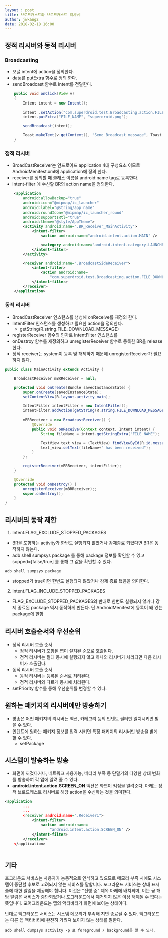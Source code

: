 ```yaml
---
layout : post
title: 브로드캐스트와 브로드캐스트 리시버
author: jwkang2
date: 2018-02-18 16:00
---
```


## 정적 리시버와 동적 리시버
### Broadcasting
- 보낼 intent에 action을 정의한다.
- data를 putExtra 함수로 정의 한다.
- sendBroadcast 함수로 intent를 전달한다.
```java
    public void onClick(View v)
    {
        Intent intent = new Intent();

        intent .setAction("com.superdroid.test.Broadcasting.action.FILE_DOWNLOADED");
        intent.putExtra("FILE_NAME", "superdroid.png");

        sendBroadcast(intent);

        Toast.makeText(v.getContext(), "Send Broadcast message", Toast.LENGTH_SHORT).show();
    }
```
### 정적 리시버
- BroadCastReceiver는 안드로이드 application 4대 구성요소 이므로 AndroidMenifest.xml에 application에 정의 한다.
- receiver를 정의할 때 클래스 이름을 android:name tag로 등록한다.
- intent-filter 에 수신할 BR의 action name을 정의한다.
```xml
    <application
        android:allowBackup="true"
        android:icon="@mipmap/ic_launcher"
        android:label="@string/app_name"
        android:roundIcon="@mipmap/ic_launcher_round"
        android:supportsRtl="true"
        android:theme="@style/AppTheme">
        <activity android:name=".BR_Receiver_MainActivity">
            <intent-filter>
                <action android:name="android.intent.action.MAIN" />

                <category android:name="android.intent.category.LAUNCHER" />
            </intent-filter>
        </activity>

        <receiver android:name=".BroadcastSideReceiver">
            <intent-filter>
                <action android:name=
                    "com.superdroid.test.Broadcasting.action.FILE_DOWNLOADED" />
            </intent-filter>
        </receiver>
    </application>
```
### 동적 리시버
- BroadCastReceiver 인스턴스를 생성해 onReceive를 재정의 한다.
- IntentFilter 인스턴스를 생성하고 필요한 action을 정의한다.
  -  getString(R.string.FILE_DOWNLOAD_MESSAGE)
- registerReceiver 함수의 인자로 IntentFilter 인스턴스를
- onDestroy 함수를 재정의하고 unregisterReceiver 함수로 등록한 BR을 release 한다.
- 정적 receiver는 system이 등록 및 해제하기 때문에 unregisterReceiver가 필요하지 않다.
```java
public class MainActivity extends Activity {

    BroadcastReceiver mBRReceiver = null;

    protected void onCreate(Bundle savedInstanceState) {
        super.onCreate(savedInstanceState);
        setContentView(R.layout.activity_main);

        IntentFilter intentFilter = new IntentFilter();
        intentFilter.addAction(getString(R.string.FILE_DOWNLOAD_MESSAGE));

        mBRReceiver = new BroadcastReceiver() {
            @Override
            public void onReceive(Context context, Intent intent) {
                String fileName = intent.getStringExtra("FILE_NAME");

                TextView text_view = (TextView) findViewById(R.id.message);
                text_view.setText(fileName+" has been received");
            }
        };

        registerReceiver(mBRReceiver, intentFilter);
    }

    @Override
    protected void onDestroy() {
        unregisterReceiver(mBRReceiver);;
        super.onDestroy();
    }
}
```
## 리시버의 동작 제한
1. Intent.FLAG_EXCLUDE_STOPPED_PACKAGES
- BR을 포함하는 activity가 한번도 실행되지 않았거나 강제종료 되었다면 BR은 동작하지 않는다.
- adb shell sumpsys package 를 통해 package 정보를 확인할 수 있고 sopped=[false/true] 를 통해 그 값을 확인할 수 있다.
```
adb shell sumpsys package
```
- stopped가 true이면 한번도 실행되지 않았거나 강제 종료 됐음을 의미한다.
2. Intent.FLAG_INCLUDE_STOPPED_PACKAGES
- FLAG_EXCLUDE_STOPPED_PACKAGES의 반대로 한번도 실행되지 않거나 강제 종료된 package 역시 동작하게 만든다. 단 AndroidMenifest에 등록이 돼 있는 package에 한함

## 리시버 호출순서와 우선순위
- 정적 리시버 호출 순서
  - 정적 리시버가 포함된 앱이 설치된 순으로 호출된다.
  - 정적 리시버는 절대 동시에 실행되지 않고 하나의 리시버가 처리되면 다음 리시버가 호출된다.
- 동적 리시버 호출 순서
  - 동적 리시버는 등록된 순서로 처리된다.
  - 정적 리시버와 다르게 동시에 처리된다.
- setPriority 함수를 통해 우선순위를 변경할 수 있다.

## 원하는 패키지의 리시버에만 방송하기
- 방송은 어떤 패키지의 리시버든 액션, 카테고리 등의 인텐트 필터만 일치시키면 받을 수 있다.
- 인텐트에 원하는 패키지 정보를 입력 시키면  특정 패키지의 리시버만 방송을 받게 할 수 있다.
  - setPackage

## 시스템이 발송하는 방송
- 화면이 꺼졌다거나, 네트워크 사용가능, 베터리 부족 등 단말기의 다양한 상태 변화를  방송하여 각 앱에 알려 줄 수 있다.
- **android.intent.action.SCREEN_ON** 액션은 화면이 켜짐을 알려준다. 아래는 정적 브로드캐스트 리시버로 해당 action을 수신하는 것을 의미한다.
```xml
<application
        ...
        ...
        <receiver android:name=".Receiver1">
            <intent-filter>
                <action android:name=
                    "android.intent.action.SCREEN_ON" />
            </intent-filter>
        </receiver>
    </application>
```
```java

```


## 기타
포그라운드 서비스는 사용자가 능동적으로 인식하고 있으므로 메모리 부족 시에도 시스템이 중단할 후보로 고려되지 않는 서비스를 말합니다. 포그라운드 서비스는 상태 표시줄에 대한 알림을 제공해야 합니다. 이것은 "진행 중" 제목 아래에 배치되며, 이는 곧 해당 알림은 서비스가 중단되었거나 포그라운드에서 제거되지 않은 이상 해제될 수 없다는 뜻입니다.
포어그라운드는 앱의 액티비티가 화면에 보이는 상태이다.

반대로 백그라운드 서비스는 시스템 메모리가 부족해 지면 종료될 수 있다. 백그라운드는 다른 앱 액티비티에 완전히 가려져 보이지 않는 상태를 말한다.
```
adb shell dumpsys activity -p 로 foreground / background를 알 수 있다.
```

